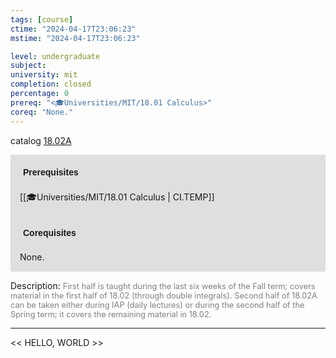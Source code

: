 ```yaml
---
tags: [course]
ctime: "2024-04-17T23:06:23"
mstime: "2024-04-17T23:06:23"

level: undergraduate
subject: 
university: mit
completion: closed
percentage: 0
prereq: "<🎓Universities/MIT/18.01 Calculus>"
coreq: "None."
---
```


catalog [18.02A](http://student.mit.edu/catalog/m18a.html#18.02A)

<span style="display: block; padding: 15px; background-color: rgb(100, 100, 100, 0.2);"><font id="m_prereq1674_0" style="display: block; font-family: Arial, sans-serif; font-weight: bold; padding: 5px">Prerequisites</font><br><span id="prereq1674_0">[[🎓Universities/MIT/18.01 Calculus | CI.TEMP]]</span></span>
<span style="display: block; padding: 15px; background-color: rgb(100, 100, 100, 0.2);"><font id="m_coreq1674_0" style="display: block; font-family: Arial, sans-serif; font-weight: bold; padding: 5px">Corequisites</font><br><span id="coreq1674_0">None.</span></span>

<font style="">Description:</font>
<font style="color: grey; font-size: 0.8rem;">First half is taught during the last six weeks of the Fall term; covers material in the first half of 18.02 (through double integrals). Second half of 18.02A can be taken either during IAP (daily lectures) or during the second half of the Spring term; it covers the remaining material in 18.02.</font>



---

<< HELLO, WORLD >>
